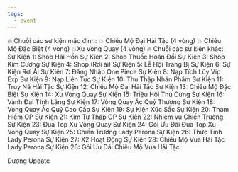```yaml
---
tags:
  - event
---
```

🔥 Chuỗi các sự kiện mặc định:
💥 Chiêu Mộ Đại Hải Tặc (4 vòng)
💥 Chiêu Mộ Đặc Biệt (4 vòng)
💥Xu Vòng Quay (4 vòng)
🔥 Chuỗi các sự kiện khác:
Sự Kiện 1: Shop Hải Hồn
Sự Kiện 2: Shop Thuốc Hoán Đổi
Sự Kiện 3: Shop Kim Cương
Sự Kiện 4: Shop (Rơi ải)
Sự Kiện 5: Lễ Hội Trang Bị
Sự Kiện 6: Sự Kiện Rơi Ải
Sự Kiện 7: Đăng Nhập One Piece
Sự Kiện 8: Nạp Tích Lũy Vip Exp
Sự Kiện 9: Nạp Liên Tục
Sự Kiện 10: Thu Thập Nhân Phẩm
Sự Kiện 11: Truy Nã Hải Tặc
Sự Kiện 12: Chiêu Mộ Đại Hải Tặc
Sự Kiện 13: Chiêu Mộ Đặc Biệt
Sự Kiện 14: Xu Vòng Quay
Sự Kiện 15: Triệu Hồi Thú Cưng
Sự Kiện 16: Vành Đai Tĩnh Lặng
Sự Kiện 17: Vòng Quay Ác Quỷ Thường
Sự Kiện 18: Vòng Quay Ác Quỷ Cao Cấp
Sự Kiện 19: Sự Kiện Xúc Sắc
Sự Kiện 20: Thám Hiểm OP
Sự Kiện 21: Kim Tự Tháp OP
Sự Kiện 22: Nhiệm vụ Chiến Trường
Sự Kiện 23: Đua Top Xu Vòng Quay
Sự Kiện 24: Gói Ưu Đãi Đua Top Xu Vòng Quay
Sự Kiện 25: Chiến Trường Lady Perona
Sự Kiện 26: Thức Tỉnh Lady Perona
Sự Kiện 27: X2 Hoạt Động
Sự Kiện 28: Chiêu Mộ Vua Hải Tặc Lady Perona
Sự Kiện 28: Gói Ưu Đãi Chiêu Mộ Vua Hải Tặc

Dương Update